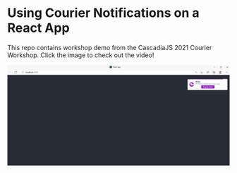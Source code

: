 # Using Courier Notifications on a React App

This repo contains workshop demo from the CascadiaJS 2021 Courier Workshop. Click the image to check out the video!


[![Workshop Progress](https://github.com/crislanarafael/cascadia-courier/blob/main/workshop-success.PNG)](https://www.youtube.com/watch?v=YIwCCQnZpGk)
